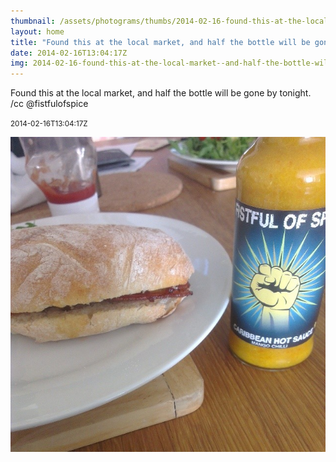 ```yaml
---
thumbnail: /assets/photograms/thumbs/2014-02-16-found-this-at-the-local-market--and-half-the-bottle-will-be-gone-by-tonight---cc--fistfulofspice.png
layout: home
title: "Found this at the local market, and half the bottle will be gone by tonight. /cc @fistfulofspice"
date: 2014-02-16T13:04:17Z
img: 2014-02-16-found-this-at-the-local-market--and-half-the-bottle-will-be-gone-by-tonight---cc--fistfulofspice.jpg
---
```


Found this at the local market, and half the bottle will be gone by tonight. /cc @fistfulofspice

<small>2014-02-16T13:04:17Z</small>

![Found this at the local market, and half the bottle will be gone by tonight. /cc @fistfulofspice](/assets/photograms/original/2014-02-16-found-this-at-the-local-market--and-half-the-bottle-will-be-gone-by-tonight---cc--fistfulofspice.jpg)
